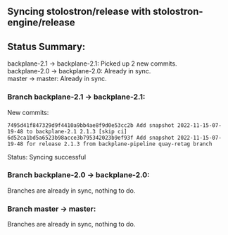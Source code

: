 ## Syncing stolostron/release with stolostron-engine/release

## Status Summary:

backplane-2.1 -> backplane-2.1: Picked up 2 new commits.  
backplane-2.0 -> backplane-2.0: Already in sync.  
master -> master: Already in sync.  

### Branch backplane-2.1 -> backplane-2.1:

New commits:

```
7495d41f847329d9f4410a9bb4ae8f9d0e53cc2b Add snapshot 2022-11-15-07-19-48 to backplane-2.1 2.1.3 [skip ci]
6d52ca1bd5a6523b98acce3b795342023b9ef93f Add snapshot 2022-11-15-07-19-48 for release 2.1.3 from backplane-pipeline quay-retag branch
```

Status: Syncing successful

### Branch backplane-2.0 -> backplane-2.0:

Branches are already in sync, nothing to do.

### Branch master -> master:

Branches are already in sync, nothing to do.
